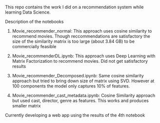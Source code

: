 This repo contains the work I did on a recommendation system while learning Data Science.

Description of the notebooks

1. Movie_recommender_normal: This approach uses cosine similarity to recommend movies. Though reccommendations are satisfactory the size of the similarity matrix is too large (about 3.84 GB) to be commercially feasible

2. Movie_recommenderDL.ipynb: This approach uses Deep Learning with Matrix Factorization to recommend movies. Did not get satisfactory results

3. Movie_recommender_Decomposed.ipynb: Same cosine similarity approach but tried to bring down size of matrix using SVD. However at 100 components the model only captures 10% of features.

4. Movie_recommender_cast_metadata.ipynb: Cosine Similarity approach but used cast, director, genre as features. This works and produces smaller matrix

Currently developing a web app using the results of the 4th notebook 


